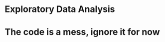 # Exploratory Data Analysis
# The code is a mess, ignore it for now
<!--
## About
This repository contains a project on Exploratory Data Analysis (EDA) applied to the [stroke prediction dataset](). The aim is to investigate and understand the patterns and characteristics of the data.
-->
<!--
## Run this project
````
git clone https://github.com/vitornegromonte/EDA_stroke.git
cd EDA_stroke
pip install -r requirements.txt
jupyter notebook 
````
-->
